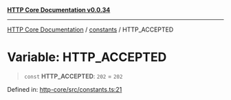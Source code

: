 [**HTTP Core Documentation v0.0.34**](../../README.md)

***

[HTTP Core Documentation](../../modules.md) / [constants](../README.md) / HTTP\_ACCEPTED

# Variable: HTTP\_ACCEPTED

> `const` **HTTP\_ACCEPTED**: `202` = `202`

Defined in: [http-core/src/constants.ts:21](https://github.com/stonemjs/http-core/blob/eaa01dbfed8a1d56fab239821e27802dd54ab017/src/constants.ts#L21)
